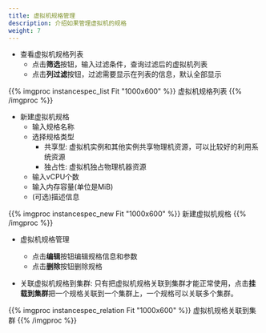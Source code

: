 ```yaml
---
title: 虚拟机规格管理
description: 介绍如果管理虚拟机的规格
weight: 7
---
```


* 查看虚拟机规格列表
  * 点击**筛选**按钮，输入过滤条件，查询过滤后的虚拟机列表
  * 点击**列过滤**按钮，过滤需要显示在列表的信息，默认全部显示
  
{{% imgproc instancespec_list Fit "1000x600" %}}
虚拟机规格列表
{{% /imgproc %}}

* 新建虚拟机规格
  * 输入规格名称
  * 选择规格类型
    * 共享型: 虚拟机实例和其他实例共享物理机资源，可以比较好的利用系统资源
    * 独占性: 虚拟机独占物理机器资源
  * 输入vCPU个数
  * 输入内存容量(单位是MiB)
  * (可选)描述信息
  
{{% imgproc instancespec_new Fit "1000x600" %}}
新建虚拟机规格
{{% /imgproc %}}

* 虚拟机规格管理
  * 点击**编辑**按钮编辑规格信息和参数
  * 点击**删除**按钮删除规格


* 关联虚拟机规格到集群: 只有把虚拟机规格关联到集群才能正常使用，点击**挂载到集群**把一个规格关联到一个集群上，一个规格可以关联多个集群。
  
{{% imgproc instancespec_relation Fit "1000x600" %}}
虚拟机规格关联到集群
{{% /imgproc %}}

